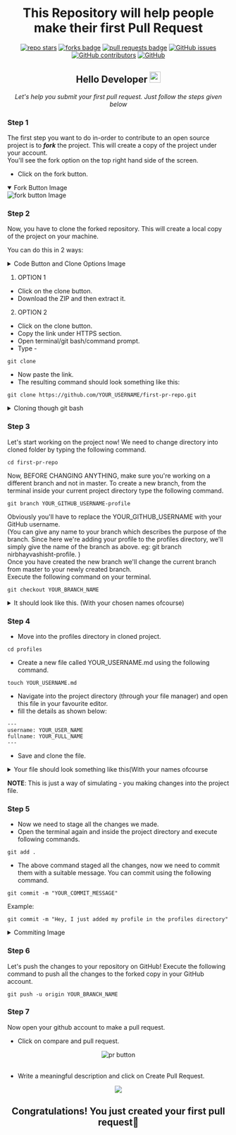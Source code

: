 
<h1 align="center">This Repository will help people make their first Pull Request</h1>

<div align="center">
  <a href="https://github.com/nirbhayvashisht/first-pr-repo/stargazers"><img src="https://img.shields.io/github/stars/nirbhayvashisht/first-pr-repo" alt="repo stars"></a>
  <a href="https://github.com/nirbhayvashisht/first-pr-repo/network/members"><img src="https://img.shields.io/github/forks/nirbhayvashisht/first-pr-repo" alt="forks badge"></a>
  <a href="https://github.com/nirbhayvashisht/first-pr-repo/pulls"><img src="https://img.shields.io/github/issues-pr/nirbhayvashisht/first-pr-repo" alt="pull requests badge"></a>
  <a href="https://github.com/nirbhayvashisht/first-pr-repo/issues"><img alt="GitHub issues" src="https://img.shields.io/github/issues-raw/nirbhayvashisht/first-pr-repo"></a>
  <a href="https://github.com/nirbhayvashisht/first-pr-repo/graphs/contributors"><img alt="GitHub contributors" src="https://img.shields.io/github/contributors/nirbhayvashisht/first-pr-repo"></a>
  <a href="https://github.com/nirbhayvashisht/first-pr-repo/blob/master/LICENSE"><img alt="GitHub" src="https://img.shields.io/github/license/nirbhayvashisht/first-pr-repo"></a>
</div>

<div align="center">
<h2> Hello Developer  <img src="https://media.giphy.com/media/hvRJCLFzcasrR4ia7z/giphy.gif" width="25px"></h2>
  <i>Let's help you submit your first pull request. Just follow the steps given below</i>
</div>

### Step 1
The first step you want to do in-order to contribute to an open source project is to **_fork_** the project. This will create a copy of the project under your account.<br>
You'll see the fork option on the top right hand side of the screen.
- Click on the fork button.
<details open>
  <summary>Fork Button Image</summary>
  <img src="https://github.com/nirbhayvashisht/first-pr-repo/blob/master/Resources/fork%20button.PNG" alt="fork button Image">
</details>

### Step 2
Now, you have to clone the forked repository. This will create a local copy of the project on your machine.

You can do this in 2 ways:

<details>
  <summary>Code Button and Clone Options Image</summary>
  <img src="https://github.com/nirbhayvashisht/first-pr-repo/blob/master/Resources/clone%20link.PNG" alt="Code Button Image">
</details>

1. OPTION 1
  - Click on the clone button.
  - Download the ZIP and then extract it.
2. OPTION 2
  - Click on the clone button.
  - Copy the link under HTTPS section.
  - Open terminal/git bash/command prompt.
  - Type -
  ```
  git clone
  ```
  - Now paste the link.
  - The resulting command should look something like this:
  ```
  git clone https://github.com/YOUR_USERNAME/first-pr-repo.git
  ```
<details>
  <summary>Cloning though git bash</summary>
  <img src="https://github.com/nirbhayvashisht/first-pr-repo/blob/master/Resources/cloned.PNG" alt="fork button link">
</details>
  
### Step 3
Let's start working on the project now! 
We need to change directory into cloned folder by typing the following command.
```
cd first-pr-repo
```
Now, BEFORE CHANGING ANYTHING, make sure you're working on a different branch and not in master. 
To create a new branch, from the terminal inside your current project directory type the following command.
```
git branch YOUR_GITHUB_USERNAME-profile
```
Obviously you'll have to replace the YOUR_GITHUB_USERNAME with your GitHub username.<br>
(You can give any name to your branch which describes the purpose of the branch. Since here we're adding your profile to the profiles directory, we'll simply give the name of the branch as above. 
eg: git branch nirbhayvashisht-profile. )<br>
Once you have created the new branch we'll change the current branch from master to your newly created branch.<br>
Execute the following command on your terminal.
```
git checkout YOUR_BRANCH_NAME
```
<details>
  <summary>It should look like this. (With your chosen names ofcourse)</summary>
  <img src="https://github.com/nirbhayvashisht/first-pr-repo/blob/master/Resources/branched.PNG" alt="Branching procedure">
</details>
  

### Step 4
- Move into the profiles directory in cloned project.
```
cd profiles
```
- Create a new file called YOUR_USERNAME.md using the following command.
```
touch YOUR_USERNAME.md
```
- Navigate into the project directory (through your file manager) and open this file in your favourite editor.
- fill the details as shown below:
```
---
username: YOUR_USER_NAME
fullname: YOUR_FULL_NAME
---
```
- Save and clone the file.<br>
<details>
  <summary>Your file should look something like this(With your names ofcourse</summary>
  <img src="https://github.com/nirbhayvashisht/first-pr-repo/blob/master/Resources/editing%20markdown.PNG" alt="markdown file image">
</details>

**NOTE**: This is just a way of simulating - you making changes into the project file. 

### Step 5
- Now we need to stage all the changes we made. 
- Open the terminal again and inside the project directory and execute following commands.
```
git add .
```
- The above command staged all the changes, now we need to commit them with a suitable message. You can commit using the following command.
```
git commit -m "YOUR_COMMIT_MESSAGE"
```
Example:
```
git commit -m "Hey, I just added my profile in the profiles directory"
```
<details>
  <summary>Commiting Image</summary>
  <img src="https://github.com/nirbhayvashisht/first-pr-repo/blob/master/Resources/committed.PNG" alt="Commiting Image">
</details>


### Step 6
Let's push the changes to your repository on GitHub! 
Execute the following command to push all the changes to the forked copy in your GitHub account.
```
git push -u origin YOUR_BRANCH_NAME
```
### Step 7
Now open your github account to make a pull request.
- Click on compare and pull request.

<div align="center">
  <img src="https://github.com/nirbhayvashisht/first-pr-repo/blob/master/Resources/pr1.PNG" alt="pr button">
</div>
<br>

- Write a meaningful description and click on Create Pull Request.

<div align="center">
  <img src="https://github.com/nirbhayvashisht/first-pr-repo/blob/master/Resources/pr2.PNG">
</div>

<h2 align="center">Congratulations! You just created your first pull request🥳</h2>
  





  

